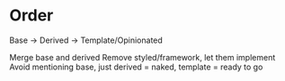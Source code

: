 # Order

Base -> Derived -> Template/Opinionated

Merge base and derived
Remove styled/framework, let them implement
Avoid mentioning base, just derived = naked, template = ready to go
